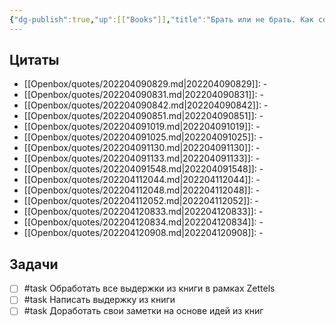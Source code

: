 ```yaml
---
{"dg-publish":true,"up":[["Books"]],"title":"Брать или не брать. Как собеседовать разработчика.","category":"book","status":"Waiting","tags":["books"],"rating":4,"date":"2023-01-15T20:52:35+04:00","modified_at":"2023-01-15T21:04:09+04:00","permalink":"/refs/brat-ili-ne-brat-kak-sobesedovat-razrabotchika/","dgPassFrontmatter":true}
---
```






## Цитаты

- [[Openbox/quotes/202204090829.md|202204090829]]: \-
- [[Openbox/quotes/202204090831.md|202204090831]]: \-
- [[Openbox/quotes/202204090842.md|202204090842]]: \-
- [[Openbox/quotes/202204090851.md|202204090851]]: \-
- [[Openbox/quotes/202204091019.md|202204091019]]: \-
- [[Openbox/quotes/202204091025.md|202204091025]]: \-
- [[Openbox/quotes/202204091130.md|202204091130]]: \-
- [[Openbox/quotes/202204091133.md|202204091133]]: \-
- [[Openbox/quotes/202204091548.md|202204091548]]: \-
- [[Openbox/quotes/202204112044.md|202204112044]]: \-
- [[Openbox/quotes/202204112048.md|202204112048]]: \-
- [[Openbox/quotes/202204112052.md|202204112052]]: \-
- [[Openbox/quotes/202204120833.md|202204120833]]: \-
- [[Openbox/quotes/202204120834.md|202204120834]]: \-
- [[Openbox/quotes/202204120908.md|202204120908]]: \-


## Задачи

- [ ] #task Обработать все выдержки из книги в рамках Zettels
- [ ] #task Написать выдержку из книги
- [ ] #task Доработать свои заметки на основе идей из книг
